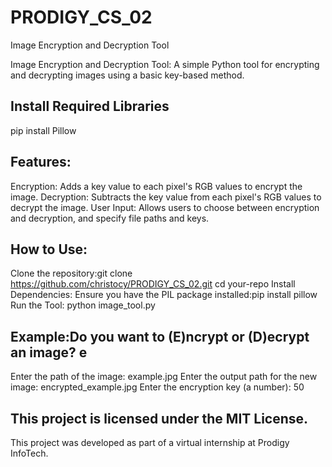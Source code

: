 # PRODIGY_CS_02
Image Encryption and Decryption Tool

Image Encryption and Decryption Tool: A simple Python tool for encrypting and decrypting images using a basic key-based method.

## Install Required Libraries
pip install Pillow

## Features:
Encryption: Adds a key value to each pixel's RGB values to encrypt the image.
Decryption: Subtracts the key value from each pixel's RGB values to decrypt the image.
User Input: Allows users to choose between encryption and decryption, and specify file paths and keys.
## How to Use:
Clone the repository:git clone https://github.com/christocy/PRODIGY_CS_02.git
cd your-repo
Install Dependencies: Ensure you have the PIL package installed:pip install pillow
Run the Tool:
python image_tool.py

## Example:Do you want to (E)ncrypt or (D)ecrypt an image? e
Enter the path of the image: example.jpg
Enter the output path for the new image: encrypted_example.jpg
Enter the encryption key (a number): 50

## This project is licensed under the MIT License.

This project was developed as part of a virtual internship at Prodigy InfoTech.
